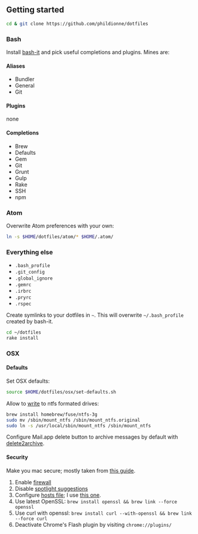## Getting started
```bash
cd & git clone https://github.com/phildionne/dotfiles
```

### Bash
Install [bash-it](https://github.com/revans/bash-it) and pick useful completions and plugins. Mines are:

#### Aliases
- Bundler
- General
- Git

#### Plugins
none

#### Completions
- Brew
- Defaults
- Gem
- Git
- Grunt
- Gulp
- Rake
- SSH
- npm

### Atom

Overwrite Atom preferences with your own:

```bash
ln -s $HOME/dotfiles/atom/* $HOME/.atom/
```

### Everything else

- `.bash_profile`
- `.git_config`
- `.global_ignore`
- `.gemrc`
- `.irbrc`
- `.pryrc`
- `.rspec`

Create symlinks to your dotfiles in `~`. This will overwrite `~/.bash_profile` created by bash-it.

```bash
cd ~/dotfiles
rake install
```

### OSX

#### Defaults

Set OSX defaults:

```bash
source $HOME/dotfiles/osx/set-defaults.sh
```

Allow to [write](http://apple.stackexchange.com/questions/152661/write-to-ntfs-formated-drives-on-yosemite) to ntfs formated drives:

```bash
brew install homebrew/fuse/ntfs-3g
sudo mv /sbin/mount_ntfs /sbin/mount_ntfs.original
sudo ln -s /usr/local/sbin/mount_ntfs /sbin/mount_ntfs
```

Configure Mail.app delete button to archive messages by default with [delete2archive](http://thingsofinterest.com/delete2archive/).

#### Security

Make you mac secure; mostly taken from [this guide](https://github.com/drduh/OS-X-Yosemite-Security-and-Privacy-Guide).

1. Enable [firewall](https://github.com/drduh/OS-X-Yosemite-Security-and-Privacy-Guide#firewall)
2. Disable [spotlight suggestions](https://github.com/drduh/OS-X-Yosemite-Security-and-Privacy-Guide#spotlight-suggestions)
3. Configure [hosts file](https://github.com/drduh/OS-X-Yosemite-Security-and-Privacy-Guide#hosts-file); I use [this one](http://someonewhocares.org/hosts/zero/hosts).
4. Use latest OpenSSL: `brew install openssl && brew link --force openssl`
5. Use curl with openssl: `brew install curl --with-openssl && brew link --force curl`
6. Deactivate Chrome's Flash plugin by visiting `chrome://plugins/`
